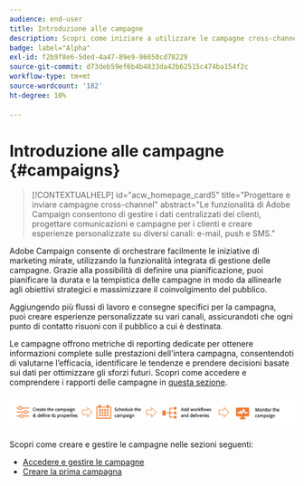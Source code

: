 ```yaml
---
audience: end-user
title: Introduzione alle campagne
description: Scopri come iniziare a utilizzare le campagne cross-channel
badge: label="Alpha"
exl-id: f2b9f8e6-5ded-4a47-89e9-96650cd78229
source-git-commit: d73deb59ef6b4b4833da42b62515c474ba154f2c
workflow-type: tm+mt
source-wordcount: '182'
ht-degree: 10%

---
```



# Introduzione alle campagne {#campaigns}

>[!CONTEXTUALHELP]
>id="acw_homepage_card5"
>title="Progettare e inviare campagne cross-channel"
>abstract="Le funzionalità di Adobe Campaign consentono di gestire i dati centralizzati dei clienti, progettare comunicazioni e campagne per i clienti e creare esperienze personalizzate su diversi canali: e-mail, push e SMS."

Adobe Campaign consente di orchestrare facilmente le iniziative di marketing mirate, utilizzando la funzionalità integrata di gestione delle campagne. Grazie alla possibilità di definire una pianificazione, puoi pianificare la durata e la tempistica delle campagne in modo da allinearle agli obiettivi strategici e massimizzare il coinvolgimento del pubblico.

Aggiungendo più flussi di lavoro e consegne specifici per la campagna, puoi creare esperienze personalizzate su vari canali, assicurandoti che ogni punto di contatto risuoni con il pubblico a cui è destinata.

Le campagne offrono metriche di reporting dedicate per ottenere informazioni complete sulle prestazioni dell’intera campagna, consentendoti di valutarne l’efficacia, identificare le tendenze e prendere decisioni basate sui dati per ottimizzare gli sforzi futuri. Scopri come accedere e comprendere i rapporti delle campagne in [questa sezione](../reporting/campaign-reports.md).

![Flusso della campagna](assets/campaign-flow.png)

Scopri come creare e gestire le campagne nelle sezioni seguenti:

* [Accedere e gestire le campagne](manage-campaigns.md)
* [Creare la prima campagna](create-campaigns.md)



<!--
Use Adobe Campaign to create cross-channel campaigns. With its marketing campaign orchestration capabilities, you can manage and centralize customer data, design customer communications and campaigns, and create personalized experiences across different channels. In this version, email, push and SMS channels are available.

Design and execute high-volume email campaigns to deliver personalized messages, for all platforms and screen sizes. 
Measure the effectiveness of your deliveries with detailed reports including the counts of opens, clicks, forwards, and more. With Adobe Campaign segmentation capabilities, you can run queries against a high-volume database, and easily define dynamic marketing segments which perfectly target your campaigns.
-->

<!--
Get Started with campaigns
Adobe Campaign offers a set of solutions that help you personalize and deliver campaigns across all of your online and offline channels. You can create, configure, execute and analyze marketing campaigns. All marketing campaigns can be managed from a unified control center. Discover how to browse and create marketing campaigns in this section.

Campaigns include actions (deliveries) and processes (importing or extracting files), as well as resources (marketing documents, delivery outlines). They are used in marketing campaigns. Campaigns are part of a program, and programs are included in a campaign plan.
-->
